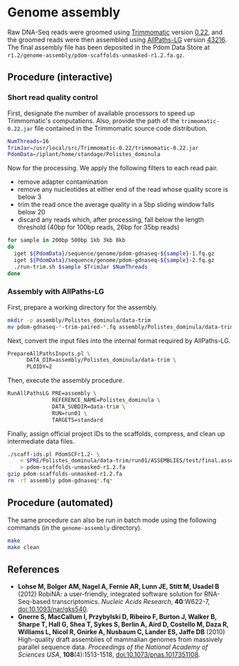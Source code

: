 # Genome assembly

Raw DNA-Seq reads were groomed using [Trimmomatic][] version [0.22][], and the groomed reads were then assembled using [AllPaths-LG][] version [43216][].
The final assembly file has been deposited in the Pdom Data Store at `r1.2/genome-assembly/pdom-scaffolds-unmasked-r1.2.fa.gz`.

## Procedure (interactive)

### Short read quality control

First, designate the number of available processors to speed up Trimmomatic's computations.
Also, provide the path of the `trimmomatic-0.22.jar` file contained in the Trimmomatic source code distribution.

```bash
NumThreads=16
TrimJar=/usr/local/src/Trimmomatic-0.22/trimmomatic-0.22.jar
PdomData=/iplant/home/standage/Polistes_dominula
```

Now for the processing.
We apply the following filters to each read pair.

  - remove adapter contamination
  - remove any nucleotides at either end of the read whose quality score is below 3
  - trim the read once the average quality in a 5bp sliding window falls below 20
  - discard any reads which, after processing, fall below the length threshold (40bp for 100bp reads, 26bp for 35bp reads)

```bash
for sample in 200bp 500bp 1kb 3kb 8kb
do
  iget ${PdomData}/sequence/genome/pdom-gdnaseq-${sample}-1.fq.gz
  iget ${PdomData}/sequence/genome/pdom-gdnaseq-${sample}-2.fq.gz
  ./run-trim.sh $sample $TrimJar $NumThreads
done
```

### Assembly with AllPaths-LG

First, prepare a working directory for the assembly.

```bash
mkdir -p assembly/Polistes_dominula/data-trim
mv pdom-gdnaseq-*-trim-paired-*.fq assembly/Polistes_dominula/data-trim/.
```

Next, convert the input files into the internal format required by AllPaths-LG.

```bash
PrepareAllPathsInputs.pl \
      DATA_DIR=assembly/Polistes_dominula/data-trim \
      PLOIDY=2
```

Then, execute the assembly procedure.

```bash
RunAllPathsLG PRE=assembly \
              REFERENCE_NAME=Polistes_dominula \
              DATA_SUBDIR=data-trim \
              RUN=run01 \
              TARGETS=standard
```

Finally, assign official project IDs to the scaffolds, compress, and clean up intermediate data files.

```bash
./scaff-ids.pl PdomSCFr1.2- \
    < $PRE/Polistes_dominula/data-trim/run01/ASSEMBLIES/test/final.assembly.fasta \
    > pdom-scaffolds-unmasked-r1.2.fa
gzip pdom-scaffolds-unmasked-r1.2.fa
rm -rf assembly pdom-gdnaseq*.fq*
```

## Procedure (automated)

The same procedure can also be run in batch mode using the following commands (in the `genome-assembly` directory).

```bash
make
make clean
```

## References

- **Lohse M, Bolger AM, Nagel A, Fernie AR, Lunn JE, Stitt M, Usadel B** (2012) RobiNA: a user-friendly, integrated software solution for RNA-Seq-based transcriptomics. *Nucleic Acids Research*, **40**:W622-7, [doi:10.1093/nar/gks540](http://dx.doi.org/10.1093/nar/gks540).
- **Gnerre S, MacCallum I, Przybylski D, Ribeiro F, Burton J, Walker B, Sharpe T, Hall G, Shea T, Sykes S, Berlin A, Aird D, Costello M, Daza R, Williams L, Nicol R, Gnirke A, Nusbaum C, Lander ES, Jaffe DB** (2010) High-quality draft assemblies of mammalian genomes from massively parallel sequence data. *Proceedings of the National Academy of Sciences USA*, **108**(4):1513-1518, [doi:10.1073/pnas.1017351108](http://dx.doi.org/10.1073/pnas.1017351108).

<!-- GitHub Markdown does not render FTP links correctly, thus the bit.ly link for [43216].                                     -->
<!-- Should be ftp://ftp.broadinstitute.org/pub/crd/ALLPATHS/Release-LG/latest_source_code/2012/2012-10/allpathslg-43216.tar.gz -->

[Trimmomatic]: http://www.usadellab.org/cms/index.php?page=trimmomatic
[0.22]: http://www.usadellab.org/cms/uploads/supplementary/Trimmomatic/Trimmomatic-0.22.zip
[AllPaths-LG]: http://www.broadinstitute.org/scientific-community/science/programs/genome-sequencing-and-analysis/computational-rd/computational-
[43216]: http://bit.ly/1BkRxwD
